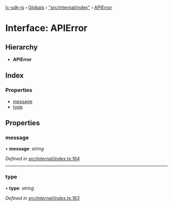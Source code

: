 [lc-sdk-js](../README.md) › [Globals](../globals.md) › ["src/internal/index"](../modules/_src_internal_index_.md) › [APIError](_src_internal_index_.apierror.md)

# Interface: APIError

## Hierarchy

* **APIError**

## Index

### Properties

* [message](_src_internal_index_.apierror.md#message)
* [type](_src_internal_index_.apierror.md#type)

## Properties

###  message

• **message**: *string*

*Defined in [src/internal/index.ts:164](https://github.com/livechat/lc-sdk-js/blob/38eeefe/src/internal/index.ts#L164)*

___

###  type

• **type**: *string*

*Defined in [src/internal/index.ts:163](https://github.com/livechat/lc-sdk-js/blob/38eeefe/src/internal/index.ts#L163)*
